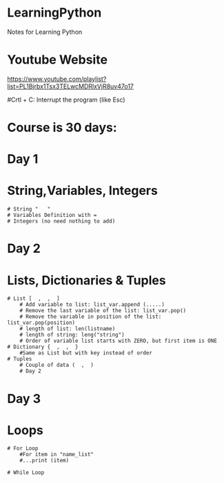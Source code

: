 # LearningPython
Notes for Learning Python

# Youtube Website
https://www.youtube.com/playlist?list=PL1Bjrbx1Tsx3TELwcMDRlxVjR8uv47o17


#Crtl + C: Interrupt the program (like Esc)



# Course is 30 days:
# Day 1
  # String,Variables, Integers
    # String "   "
    # Variables Definition with = 
    # Integers (no need nothing to add)

# Day 2
  # Lists, Dictionaries & Tuples
    # List [  ,  ,  ]
        # Add variable to list: list_var.append (.....)
        # Remove the last variable of the list: list_var.pop()
        # Remove the variable in position of the list: list_var.pop(position)
        # length of list: len(listname)
        # length of string: leng("string")
        # Order of variable list starts with ZERO, but first item is ONE
    # Dictionary {  ,  ,  }
        #Same as List but with key instead of order
    # Tuples
        # Couple of data (  ,  )
        # Day 2
# Day 3
   # Loops
    # For Loop
        #For item in "name_list"
        #...print (item)

    # While Loop




